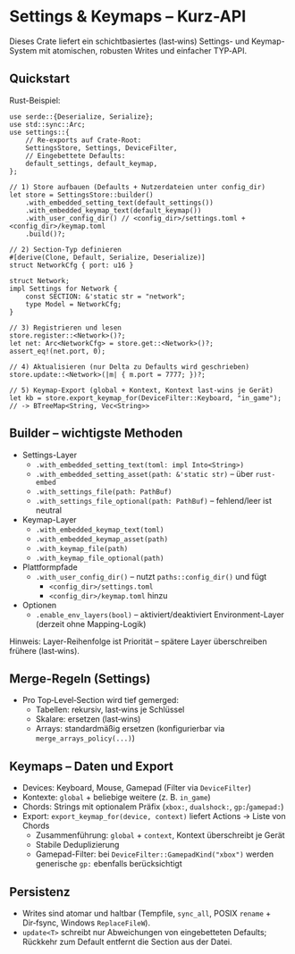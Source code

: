 # Settings & Keymaps – Kurz-API

Dieses Crate liefert ein schichtbasiertes (last‑wins) Settings- und Keymap-System mit atomischen, robusten Writes und einfacher TYP‑API.

## Quickstart

Rust-Beispiel:

```/dev/null/example.rs#L1-80
use serde::{Deserialize, Serialize};
use std::sync::Arc;
use settings::{
    // Re-exports auf Crate-Root:
    SettingsStore, Settings, DeviceFilter,
    // Eingebettete Defaults:
    default_settings, default_keymap,
};

// 1) Store aufbauen (Defaults + Nutzerdateien unter config_dir)
let store = SettingsStore::builder()
    .with_embedded_setting_text(default_settings())
    .with_embedded_keymap_text(default_keymap())
    .with_user_config_dir() // <config_dir>/settings.toml + <config_dir>/keymap.toml
    .build()?;

// 2) Section-Typ definieren
#[derive(Clone, Default, Serialize, Deserialize)]
struct NetworkCfg { port: u16 }

struct Network;
impl Settings for Network {
    const SECTION: &'static str = "network";
    type Model = NetworkCfg;
}

// 3) Registrieren und lesen
store.register::<Network>()?;
let net: Arc<NetworkCfg> = store.get::<Network>()?;
assert_eq!(net.port, 0);

// 4) Aktualisieren (nur Delta zu Defaults wird geschrieben)
store.update::<Network>(|m| { m.port = 7777; })?;

// 5) Keymap-Export (global + Kontext, Kontext last-wins je Gerät)
let kb = store.export_keymap_for(DeviceFilter::Keyboard, "in_game");
// -> BTreeMap<String, Vec<String>>
```

## Builder – wichtigste Methoden

- Settings-Layer
  - `.with_embedded_setting_text(toml: impl Into<String>)`
  - `.with_embedded_setting_asset(path: &'static str)` – über `rust-embed`
  - `.with_settings_file(path: PathBuf)`
  - `.with_settings_file_optional(path: PathBuf)` – fehlend/leer ist neutral
- Keymap-Layer
  - `.with_embedded_keymap_text(toml)`
  - `.with_embedded_keymap_asset(path)`
  - `.with_keymap_file(path)`
  - `.with_keymap_file_optional(path)`
- Plattformpfade
  - `.with_user_config_dir()` – nutzt `paths::config_dir()` und fügt
    - `<config_dir>/settings.toml`
    - `<config_dir>/keymap.toml`
    hinzu
- Optionen
  - `.enable_env_layers(bool)` – aktiviert/deaktiviert Environment-Layer (derzeit ohne Mapping-Logik)

Hinweis: Layer-Reihenfolge ist Priorität – spätere Layer überschreiben frühere (last‑wins).

## Merge-Regeln (Settings)

- Pro Top‑Level‑Section wird tief gemerged:
  - Tabellen: rekursiv, last‑wins je Schlüssel
  - Skalare: ersetzen (last‑wins)
  - Arrays: standardmäßig ersetzen (konfigurierbar via `merge_arrays_policy(...)`)

## Keymaps – Daten und Export

- Devices: Keyboard, Mouse, Gamepad (Filter via `DeviceFilter`)
- Kontexte: `global` + beliebige weitere (z. B. `in_game`)
- Chords: Strings mit optionalem Präfix (`xbox:`, `dualshock:`, `gp:`/`gamepad:`)
- Export: `export_keymap_for(device, context)` liefert Actions → Liste von Chords
  - Zusammenführung: `global` + `context`, Kontext überschreibt je Gerät
  - Stabile Deduplizierung
  - Gamepad-Filter: bei `DeviceFilter::GamepadKind("xbox")` werden generische `gp:` ebenfalls berücksichtigt

## Persistenz

- Writes sind atomar und haltbar (Tempfile, `sync_all`, POSIX `rename` + Dir‑fsync, Windows `ReplaceFileW`).
- `update<T>` schreibt nur Abweichungen von eingebetteten Defaults; Rückkehr zum Default entfernt die Section aus der Datei.
